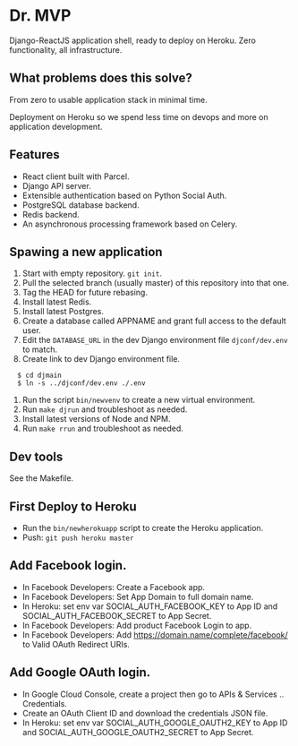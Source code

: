 # Dr. MVP

Django-ReactJS application shell, ready to deploy on Heroku.  Zero functionality, all infrastructure.

## What problems does this solve?

From zero to usable application stack in minimal time.

Deployment on Heroku so we spend less time on devops and more on application development.

## Features

* React client built with Parcel.
* Django API server.
* Extensible authentication based on Python Social Auth.
* PostgreSQL database backend.
* Redis backend.
* An asynchronous processing framework based on Celery.

## Spawing a new application

1. Start with empty repository.  `git init`.
1. Pull the selected branch (usually master) of this repository into that one.
1. Tag the HEAD for future rebasing.
1. Install latest Redis.
1. Install latest Postgres.
1. Create a database called APPNAME and grant full access to the default user.
1. Edit the `DATABASE_URL` in the dev Django environment file `djconf/dev.env` to match.
1. Create link to dev Django environment file.
```
  $ cd djmain
  $ ln -s ../djconf/dev.env ./.env
```
1. Run the script `bin/newvenv` to create a new virtual environment.
1. Run `make djrun` and troubleshoot as needed.
1. Install latest versions of Node and NPM.
1. Run `make rrun` and troubleshoot as needed.

## Dev tools

See the Makefile.

## First Deploy to Heroku

* Run the `bin/newherokuapp` script to create the Heroku application.
* Push: `git push heroku master`

## Add Facebook login.

* In Facebook Developers: Create a Facebook app.
* In Facebook Developers: Set App Domain to full domain name.
* In Heroku: set env var SOCIAL_AUTH_FACEBOOK_KEY to App ID and SOCIAL_AUTH_FACEBOOK_SECRET to App Secret.
* In Facebook Developers: Add product Facebook Login to app.
* In Facebook Developers: Add https://domain.name/complete/facebook/ to Valid OAuth Redirect URIs.

## Add Google OAuth login. 

* In Google Cloud Console, create a project then go to APIs & Services .. Credentials.
* Create an OAuth Client ID and download the credentials JSON file.
* In Heroku: set env var SOCIAL_AUTH_GOOGLE_OAUTH2_KEY to App ID and SOCIAL_AUTH_GOOGLE_OAUTH2_SECRET to App Secret.
